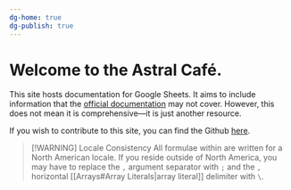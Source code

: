 ```yaml
---
dg-home: true
dg-publish: true
---
```

# Welcome to the Astral Café.

This site hosts documentation for Google Sheets. It aims to include information that the [official documentation](https://support.google.com/docs/table/25273) may not cover. However, this does not mean it is comprehensive—it is just another resource.

If you wish to contribute to this site, you can find the Github [here](https://github.com/Astral1119/GSheet-Docs).

> [!WARNING] Locale Consistency
> All formulae within are written for a North American locale. If you reside outside of North America, you may have to replace the `,` argument separator with `;` and the `,` horizontal [[Arrays#Array Literals|array literal]] delimiter with `\`.
